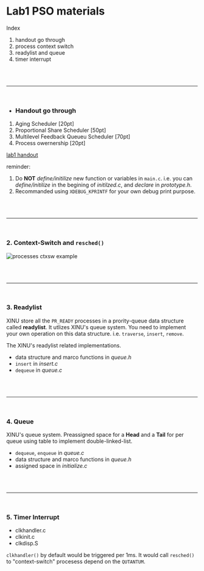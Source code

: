 # Lab1 PSO materials
Index
1. handout go through
1. process context switch
1. readylist and queue
1. timer interrupt


</br>
</br>

------------------------------------------
</br>

* ### Handout go through
1. Aging Scheduler [20pt]
1. Proportional Share Scheduler [50pt]
1. Multilevel Feedback Queueu Scheduler [70pt]
1. Process owernership [20pt]

[lab1 handout](https://www.cs.purdue.edu/homes/pfonseca/teaching/cs503/21spring/labs/lab1.html)


reminder: 
1. Do **NOT** *define/initilize* new function or variables in `main.c`. i.e. you can *define/initilize* in the begining of *initilzed.c*, and *declare* in *prototype.h*.
1. Recommanded using `XDEBUG_KPRINTF` for your own debug print purpose.

</br>
</br>

-----------------------------------------

</br>

### 2. Context-Switch and `resched()`


![processes ctxsw example](https://raw.githubusercontent.com/ProbShin/myCS503ProjectsRepo/main/PSO/lab1/img1.png)

</br>
</br>

-----------------------------------------

</br>

### 3. Readylist

XINU store all the `PR_READY` processes in a prority-queue data structure called **readylist**. It utlizes XINU's queue system. 
You need to implement your own operation on this data structure. i.e. `traverse`, `insert`, `remove`.

The XINU's readylist related implementations.
* data structure and marco functions in *queue.h*
* `insert` in *insert.c*
* `dequeue` in *queue.c*

</br>
</br>

-----------------------------------------

</br>

### 4. Queue
XINU's queue system. Preassigned space for a **Head** and a **Tail** for per queue using table to implement double-linked-list.
* `dequeue`, `enqueue` in *queue.c*
* data structure and marco functions in *queue.h*
* assigned space in *initialize.c*

</br>
</br>


<!--
------------------------------------------------

</br>

### 4.1 Double-linked-list
basic operations of double-linked-list.
* `travers`
* `insert`
* `remove`

</br>
</br>

-->
-----------------------------------------

</br>

### 5. Timer Interrupt 
* clkhandler.c
* clkinit.c
* clkdisp.S

`clkhandler()` by default would be triggered per 1ms. It would call `resched()` to "context-switch" procesess depend on the `QUTANTUM`.

</br>
</br>



